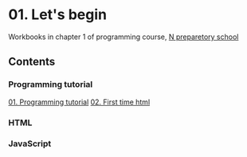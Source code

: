# 01. Let's begin

Workbooks in chapter 1 of programming course, [N preparetory school](https://www.nnn.ed.nico/)

## Contents

### Programming tutorial

[01. Programming tutorial](https://github.com/ababa893/nnn_workbook/blob/master/01/01_programming_tutorial.md)
[02. First time html](https://github.com/ababa893/nnn_workbook/blob/master/01/02_first_time_html.md)

### HTML

### JavaScript